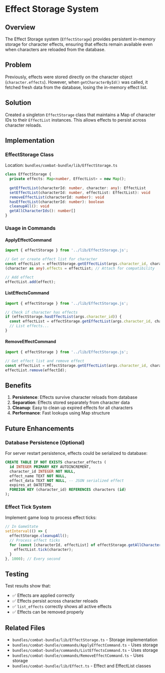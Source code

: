 # Effect Storage System

## Overview

The Effect Storage system (`EffectStorage`) provides persistent in-memory storage for character effects, ensuring that effects remain available even when characters are reloaded from the database.

## Problem

Previously, effects were stored directly on the character object (`character.effects`). However, when `getCharacterById()` was called, it fetched fresh data from the database, losing the in-memory effect list.

## Solution

Created a singleton `EffectStorage` class that maintains a Map of character IDs to their `EffectList` instances. This allows effects to persist across character reloads.

## Implementation

### EffectStorage Class

Location: `bundles/combat-bundle/lib/EffectStorage.ts`

```typescript
class EffectStorage {
  private effects: Map<number, EffectList> = new Map();
  
  getEffectList(characterId: number, character: any): EffectList
  setEffectList(characterId: number, effectList: EffectList): void
  removeEffectList(characterId: number): void
  hasEffectList(characterId: number): boolean
  cleanupAll(): void
  getAllCharacterIds(): number[]
}
```

### Usage in Commands

#### ApplyEffectCommand
```typescript
import { effectStorage } from '../lib/EffectStorage.js';

// Get or create effect list for character
const effectList = effectStorage.getEffectList(args.character_id, character);
(character as any).effects = effectList; // Attach for compatibility

// Add effect
effectList.add(effect);
```

#### ListEffectsCommand
```typescript
import { effectStorage } from '../lib/EffectStorage.js';

// Check if character has effects
if (effectStorage.hasEffectList(args.character_id)) {
  const effectList = effectStorage.getEffectList(args.character_id, character);
  // List effects...
}
```

#### RemoveEffectCommand
```typescript
import { effectStorage } from '../lib/EffectStorage.js';

// Get effect list and remove effect
const effectList = effectStorage.getEffectList(args.character_id, character);
effectList.remove(effectId);
```

## Benefits

1. **Persistence**: Effects survive character reloads from database
2. **Separation**: Effects stored separately from character data
3. **Cleanup**: Easy to clean up expired effects for all characters
4. **Performance**: Fast lookups using Map structure

## Future Enhancements

### Database Persistence (Optional)
For server restart persistence, effects could be serialized to database:

```sql
CREATE TABLE IF NOT EXISTS character_effects (
  id INTEGER PRIMARY KEY AUTOINCREMENT,
  character_id INTEGER NOT NULL,
  effect_name TEXT NOT NULL,
  effect_data TEXT NOT NULL, -- JSON serialized effect
  expires_at DATETIME,
  FOREIGN KEY (character_id) REFERENCES characters (id)
);
```

### Effect Tick System
Implement game loop to process effect ticks:

```typescript
// In GameState
setInterval(() => {
  effectStorage.cleanupAll();
  // Process effect ticks
  for (const [characterId, effectList] of effectStorage.getAllCharacterIds()) {
    effectList.tick(character);
  }
}, 1000); // Every second
```

## Testing

Test results show that:
- ✅ Effects are applied correctly
- ✅ Effects persist across character reloads
- ✅ `list_effects` correctly shows all active effects
- ✅ Effects can be removed properly

## Related Files

- `bundles/combat-bundle/lib/EffectStorage.ts` - Storage implementation
- `bundles/combat-bundle/commands/ApplyEffectCommand.ts` - Uses storage
- `bundles/combat-bundle/commands/ListEffectsCommand.ts` - Uses storage
- `bundles/combat-bundle/commands/RemoveEffectCommand.ts` - Uses storage
- `bundles/combat-bundle/lib/Effect.ts` - Effect and EffectList classes

